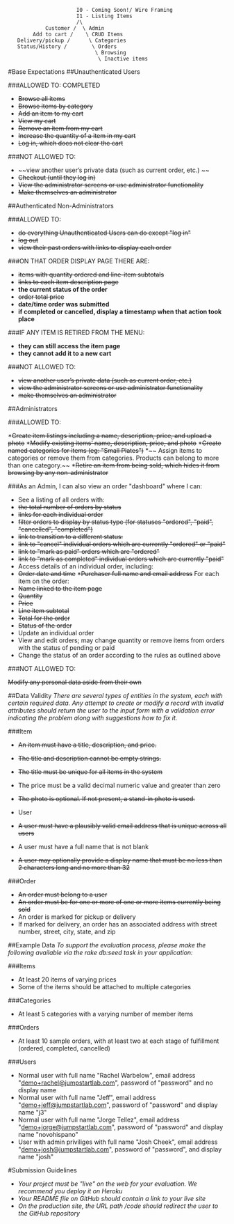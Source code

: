 
```
                      I0 - Coming Soon!/ Wire Framing
                      I1 - Listing Items
                      /\
            Customer /  \ Admin
        Add to cart /    \ CRUD Items
   Delivery/pickup /      \ Categories
   Status/History /        \ Orders
                            \ Browsing
                             \ Inactive items
```

#Base Expectations
##Unauthenticated Users

###ALLOWED TO:
COMPLETED
* ~~Browse all items~~
* ~~Browse items by category~~
* ~~Add an item to my cart~~
* ~~View my cart~~
* ~~Remove an item from my cart~~
* ~~Increase the quantity of a item in my cart~~
* ~~Log in, which does not clear the cart~~

###NOT ALLOWED TO:

* ~~view another user’s private data (such as current order, etc.) ~~
* ~~Checkout (until they log in)~~
* ~~View the administrator screens or use administrator functionality~~
* ~~Make themselves an administrator~~

##Authenticated Non-Administrators

###ALLOWED TO:

* ~~do everything Unauthenticated Users can do except "log in"~~
* ~~log out~~
* ~~view their past orders with links to display each order~~

###ON THAT ORDER DISPLAY PAGE THERE ARE:
* ~~items with quantity ordered and line-item subtotals~~
* ~~links to each item description page~~
* **the current status of the order**
* ~~order total price~~
* **date/time order was submitted**
* **if completed or cancelled, display a timestamp when that action took place**

###IF ANY ITEM IS RETIRED FROM THE MENU:
* **they can still access the item page**
* **they cannot add it to a new cart**

###NOT ALLOWED TO:
* ~~view another user’s private data (such as current order, etc.)~~
* ~~view the administrator screens or use administrator functionality~~
* ~~make themselves an administrator~~

##Administrators

###ALLOWED TO:

*~~Create item listings including a name, description, price, and upload a photo~~
*~~Modify existing items’ name, description, price, and photo~~
*~~Create named categories for items (eg: "Small Plates")~~
*~~ Assign items to categories or remove them from categories. Products can belong to more than one category.~~
*~~Retire an item from being sold, which hides it from browsing by any non-administrator~~

###As an Admin, I can also view an order "dashboard" where I can:

* See a listing of all orders with:
* ~~the total number of orders by status~~
* ~~links for each individual order~~
* ~~filter orders to display by status type (for statuses "ordered", "paid", "cancelled", "completed")~~
* ~~link to transition to a different status:~~
* ~~link to "cancel" individual orders which are currently "ordered" or "paid"~~
* ~~link to "mark as paid" orders which are "ordered"~~
* ~~link to "mark as completed" individual orders which are currently "paid"~~
* Access details of an individual order, including:
* ~~Order date and time~~
*~~Purchaser full name and email address~~
For each item on the order:
* ~~Name linked to the item page~~
* ~~Quantity~~
* ~~Price~~
* ~~Line item subtotal~~
* ~~Total for the order~~
* ~~Status of the order~~
*  Update an individual order
*  View and edit orders; may change quantity or remove items from orders with the status of pending or paid
*  Change the status of an order according to the rules as outlined above

###NOT ALLOWED TO:

~~Modify any personal data aside from their own~~

##Data Validity
*There are several types of entities in the system, each with certain required data. Any attempt to create or modify a record with invalid attributes should return the user to the input form with a validation error indicating the problem along with suggestions how to fix it.*

###Item

*  ~~An item must have a title, description, and price.~~
*  ~~The title and description cannot be empty strings.~~
*  ~~The title must be unique for all items in the system~~
*  The price must be a valid decimal numeric value and greater than zero
*  ~~The photo is optional. If not present, a stand-in photo is used.~~
*  User

*  ~~A user must have a plausibly valid email address that is unique across all users~~
*  A user must have a full name that is not blank
*  ~~A user may optionally provide a display name that must be no less than 2 characters long and no more than 32~~

###Order

*  ~~An order must belong to a user~~
*  ~~An order must be for one or more of one or more items currently being sold~~
*  An order is marked for pickup or delivery
*  If marked for delivery, an order has an associated address with street number, street, city, state, and zip

##Example Data
*To support the evaluation process, please make the following available via the rake db:seed task in your application:*

###Items
*  At least 20 items of varying prices
*  Some of the items should be attached to multiple categories

###Categories
*  At least 5 categories with a varying number of member items

###Orders
*  At least 10 sample orders, with at least two at each stage of fulfillment (ordered, completed, cancelled)

###Users
*  Normal user with full name "Rachel Warbelow", email address "demo+rachel@jumpstartlab.com", password of "password" and no display name
*  Normal user with full name "Jeff", email address "demo+jeff@jumpstartlab.com", password of "password" and display name "j3"
*  Normal user with full name "Jorge Tellez", email address "demo+jorge@jumpstartlab.com", password of "password" and display name "novohispano"
*  User with admin priviliges with full name "Josh Cheek", email address "demo+josh@jumpstartlab.com", password of "password", and display name "josh"

#Submission Guidelines
- *Your project must be "live" on the web for your evaluation. We recommend you deploy it on Heroku*
- *Your README file on GitHub should contain a link to your live site*
- *On the production site, the URL path /code should redirect the user to the GitHub repository*
